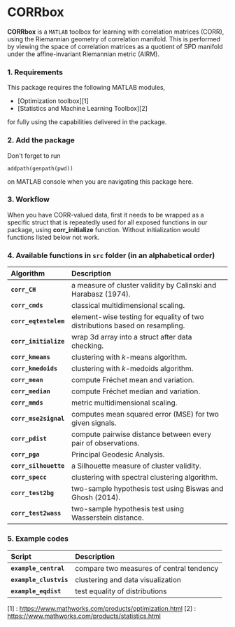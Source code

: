 # CORRbox 

**CORRbox** is a `MATLAB` toolbox for learning with correlation matrices (CORR), 
using the Riemannian geometry of correlation manifold. This is performed by viewing 
the space of correlation matrices as a quotient of SPD manifold under the affine-invariant Riemannian metric (AIRM).

### 1. Requirements
This package requires the following MATLAB modules,

  - [Optimization toolbox][1]
  - [Statistics and Machine Learning Toolbox][2]
  
for fully using the capabilities delivered in the package.

### 2. Add the package
Don't forget to run 
```
addpath(genpath(pwd))
``` 
on MATLAB console when you are navigating this package here.

### 3. Workflow 
When you have CORR-valued data, first it needs to be wrapped as a specific struct that is repeatedly used for all exposed functions in our package, using **corr_initialize** function. Without initialization would functions listed below not work.

### 4. Available functions in `src` folder (in an alphabetical order)
  
| Algorithm | Description |
| :------- | :----------- |
| **`corr_CH`**| a measure of cluster validity by Calinski and Harabasz (1974).|
| **`corr_cmds`**| classical multidimensional scaling. |
| **`corr_eqtestelem`**| element-wise testing for equality of two distributions based on resampling. |
| **`corr_initialize`**| wrap 3d array into a struct after data checking. |
| **`corr_kmeans`**| clustering with $k$-means algorithm. |
| **`corr_kmedoids`**| clustering with $k$-medoids algorithm. |
|**`corr_mean`**| compute Fréchet mean and variation. |
| **`corr_median`**| compute Fréchet median and variation. |
|**`corr_mmds`**| metric multidimensional scaling. |
|**`corr_mse2signal`**| computes mean squared error (MSE) for two given signals.|
|**`corr_pdist`**| compute pairwise distance between every pair of observations.|
|**`corr_pga`**| Principal Geodesic Analysis.|
|**`corr_silhouette`**| a Silhouette measure of cluster validity.|
|**`corr_specc`**| clustering with spectral clustering algorithm.|
|**`corr_test2bg`**| two-sample hypothesis test using Biswas and Ghosh (2014).|
|**`corr_test2wass`**| two-sample hypothesis test using Wasserstein distance.|

  
### 5. Example codes

| Script | Description |
| :------- | :----------- |
| **`example_central`** | compare two measures of central tendency |
| **`example_clustvis`** | clustering and data visualization |
| **`example_eqdist`** | test equality of distributions |

[1] : https://www.mathworks.com/products/optimization.html
[2] : https://www.mathworks.com/products/statistics.html
